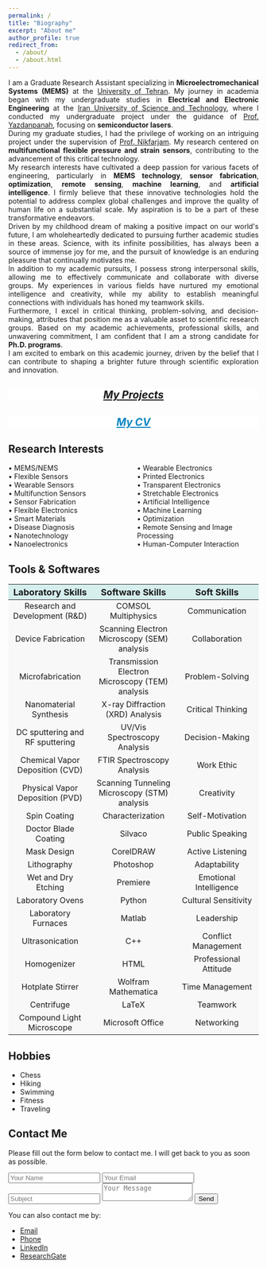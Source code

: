```yaml
---
permalink: /
title: "Biography"
excerpt: "About me"
author_profile: true
redirect_from: 
  - /about/
  - /about.html
---
```



<div style='text-align: justify;'>
 I am a Graduate Research Assistant specializing in <strong>Microelectromechanical Systems (MEMS)</strong> at the <a href="https://ut.ac.ir/en">University of Tehran</a>. My journey in academia began with my undergraduate studies in <strong>Electrical and Electronic Engineering</strong> at the <a href="https://www.iust.ac.ir/en">Iran University of Science and Technology</a>, where I conducted my undergraduate project under the guidance of <a href="https://www.linkedin.com/in/vahid-yazdanpanah-83a57231/">Prof. Yazdanpanah</a>, focusing on <strong>semiconductor lasers</strong>.
</div>

<div style='text-align: justify;'>
During my graduate studies, I had the privilege of working on an intriguing project under the supervision of 
  <a href="https://fnst.ut.ac.ir/en/~a.nikfarjam">Prof. Nikfarjam</a>. My research centered on <strong>multifunctional flexible pressure and strain sensors</strong>, contributing to the advancement of this critical technology.
</div>

<div style='text-align: justify;'>
My research interests have cultivated a deep passion for various facets of engineering, particularly in <strong>MEMS technology</strong>, <strong>sensor fabrication</strong>, <strong>optimization</strong>, <strong>remote sensing</strong>, <strong>machine learning</strong>, and <strong>artificial intelligence</strong>. I firmly believe that these innovative technologies hold the potential to address complex global challenges and improve the quality of human life on a substantial scale. My aspiration is to be a part of these transformative endeavors.
</div>

<div style='text-align: justify;'>
Driven by my childhood dream of making a positive impact on our world's future, I am wholeheartedly dedicated to pursuing further academic studies in these areas. Science, with its infinite possibilities, has always been a source of immense joy for me, and the pursuit of knowledge is an enduring pleasure that continually motivates me.
</div>

<div style='text-align: justify;'>
In addition to my academic pursuits, I possess strong interpersonal skills, allowing me to effectively communicate and collaborate with diverse groups. My experiences in various fields have nurtured my emotional intelligence and creativity, while my ability to establish meaningful connections with individuals has honed my teamwork skills.
</div>

<div style='text-align: justify;'>
Furthermore, I excel in critical thinking, problem-solving, and decision-making, attributes that position me as a valuable asset to scientific research groups. Based on my academic achievements, professional skills, and unwavering commitment, I am confident that I am a strong candidate for <strong>Ph.D. programs</strong>.
</div>

<div style='text-align: justify;'>
I am excited to embark on this academic journey, driven by the belief that I can contribute to shaping a brighter future through scientific exploration and innovation.
</div>


 <div class="my-projects-box">
    <h2 style="color: #54b3d6; font-weight: bold; font-style: italic; text-align:center; text-decoration: underline;"><a href="/Projects.html">My Projects</a></h2>
  </div>

<style>
.my-projects-box {
  background-color: #ffffff;
}

.my-projects-box:hover {
  background-color: #f0f8ff;
}
</style>

  <div class="my-projects-box2">
    <h2 style="color: #82d220; font-weight: bold; font-style: italic; text-align:center; text-decoration: underline;"><a href="/cv/" style="color: #0686c2;">My CV</a></h2>
  </div>

<style>
.my-projects-box2 {
  background-color: #ffffff;
}

.my-projects-box2:hover {
  background-color: #c9f5ca;
}
</style>


Research Interests
------
<html>
<head>
    <style>
        /* Define a class for the two-column list */
        .two-column-list {
            columns: 2; /* Set the number of columns to 2 */
            list-style-type: none; /* Remove default list bullets */
            padding: 0; /* Remove default padding for the list */
        }
    </style>
</head>
<body>
    <ul class="two-column-list">
        <li>&#x2022; MEMS/NEMS</li>
        <li>&#x2022; Flexible Sensors</li>
        <li>&#x2022; Wearable Sensors</li>
        <li>&#x2022; Multifunction Sensors</li>
        <li>&#x2022; Sensor Fabrication</li>
        <li>&#x2022; Flexible Electronics</li>
        <li>&#x2022; Smart Materials</li>
        <li>&#x2022; Disease Diagnosis</li>
        <li>&#x2022; Nanotechnology</li>
        <li>&#x2022; Nanoelectronics</li>
        <li>&#x2022; Wearable Electronics</li>
        <li>&#x2022; Printed Electronics</li>
        <li>&#x2022; Transparent Electronics</li>
        <li>&#x2022; Stretchable Electronics</li>
        <li>&#x2022; Artificial Intelligence</li>
        <li>&#x2022; Machine Learning</li>
        <li>&#x2022; Optimization</li>
        <li>&#x2022; Remote Sensing and Image Processing</li>
        <li>&#x2022; Human-Computer Interaction</li>
    </ul>
</body>
</html>


<!--
* MEMS/NEMS
* Flexible Sensors 
* Wearable Sensors 
* Multifunction Sensors
* Sensor Fabrication
* Flexible electronics 
* Smart Materials
* Disease Diagnosis
* Nanotechnology
* Nanoelectronics
* Wearable Electronics
* Printed Electronics
* Transparent Electronics
* Stretchable Electronics
* Artificial Intelligence
* Machine Learning
* Optimization
* Remote Sensing and Image Processing
* Human-Computer Interaction
  -->


Tools & Softwares
------
<table class="table table-bordered table-striped">
  <thead>
    <tr>
      <th style="text-align: center; background-color: #D6EEEE; font-size:18px">Laboratory Skills</th>
      <th style="text-align: center; background-color: #D6EEEE; font-size:18px">Software Skills</th>
      <th style="text-align: center; background-color: #D6EEEE; font-size:18px">Soft Skills</th>
    </tr>
  </thead>
  <tbody>
    <tr>
      <td style="width: 33.33%;text-align: center; background-color: #F8F8F8">Research and Development (R&D)</td>
      <td style="width: 33.33%;text-align: center; background-color: #F8F8F8">COMSOL Multiphysics</td>
      <td style="width: 33.33%;text-align: center; background-color: #F8F8F8">Communication</td>
    </tr>
    <tr>
      <td style="width: 33.33%;text-align: center; background-color: #F8F8F8">Device Fabrication</td>
      <td style="width: 33.33%;text-align: center; background-color: #F8F8F8">Scanning Electron Microscopy (SEM) analysis</td>
      <td style="width: 33.33%;text-align: center; background-color: #F8F8F8">Collaboration</td>
    </tr>
    <tr>
      <td style="width: 33.33%;text-align: center; background-color: #F8F8F8">Microfabrication</td>
      <td style="width: 33.33%;text-align: center; background-color: #F8F8F8">Transmission Electron Microscopy (TEM) analysis</td>
      <td style="width: 33.33%;text-align: center; background-color: #F8F8F8">Problem-Solving</td>
    </tr>
    <tr>
      <td style="width: 33.33%;text-align: center; background-color: #F8F8F8">Nanomaterial Synthesis</td>
      <td style="width: 33.33%;text-align: center; background-color: #F8F8F8">X-ray Diffraction (XRD) Analysis</td>
      <td style="width: 33.33%;text-align: center; background-color: #F8F8F8">Critical Thinking</td>
    </tr>
    <tr>
      <td style="width: 33.33%;text-align: center; background-color: #F8F8F8">DC sputtering and RF sputtering</td>
      <td style="width: 33.33%;text-align: center; background-color: #F8F8F8">UV/Vis Spectroscopy Analysis</td>
      <td style="width: 33.33%;text-align: center; background-color: #F8F8F8">Decision-Making</td>
    </tr>
    <tr>
      <td style="width: 33.33%;text-align: center; background-color: #F8F8F8">Chemical Vapor Deposition (CVD)</td>
      <td style="width: 33.33%;text-align: center; background-color: #F8F8F8">FTIR Spectroscopy Analysis</td>
      <td style="width: 33.33%;text-align: center; background-color: #F8F8F8">Work Ethic</td>
    </tr>
    <tr>
      <td style="width: 33.33%;text-align: center; background-color: #F8F8F8">Physical Vapor Deposition (PVD)</td>
      <td style="width: 33.33%;text-align: center; background-color: #F8F8F8">Scanning Tunneling Microscopy (STM) analysis</td>
      <td style="width: 33.33%;text-align: center; background-color: #F8F8F8">Creativity</td>
    </tr>
    <tr>
      <td style="width: 33.33%;text-align: center; background-color: #F8F8F8">Spin Coating</td>
      <td style="width: 33.33%;text-align: center; background-color: #F8F8F8">Characterization</td>
      <td style="width: 33.33%;text-align: center; background-color: #F8F8F8">Self-Motivation</td>
    </tr>
    <tr>
      <td style="width: 33.33%;text-align: center; background-color: #F8F8F8">Doctor Blade Coating</td>
      <td style="width: 33.33%;text-align: center; background-color: #F8F8F8">Silvaco</td>
      <td style="width: 33.33%;text-align: center; background-color: #F8F8F8">Public Speaking</td>
    </tr>
    <tr>
      <td style="width: 33.33%;text-align: center; background-color: #F8F8F8">Mask Design</td>
      <td style="width: 33.33%;text-align: center; background-color: #F8F8F8">CorelDRAW</td>
      <td style="width: 33.33%;text-align: center; background-color: #F8F8F8">Active Listening</td>
    </tr>
    <tr>
      <td style="width: 33.33%;text-align: center; background-color: #F8F8F8">Lithography</td>
      <td style="width: 33.33%;text-align: center; background-color: #F8F8F8">Photoshop</td>
      <td style="width: 33.33%;text-align: center; background-color: #F8F8F8">Adaptability</td>
    </tr>
     <tr>
      <td style="width: 33.33%;text-align: center; background-color: #F8F8F8">Wet and Dry Etching</td>
      <td style="width: 33.33%;text-align: center; background-color: #F8F8F8">Premiere</td>
      <td style="width: 33.33%;text-align: center; background-color: #F8F8F8">Emotional Intelligence</td>
    </tr>
    <tr>
      <td style="width: 33.33%;text-align: center; background-color: #F8F8F8">Laboratory Ovens</td>
      <td style="width: 33.33%;text-align: center; background-color: #F8F8F8">Python</td>
      <td style="width: 33.33%;text-align: center; background-color: #F8F8F8">Cultural Sensitivity</td>
    </tr>
     <tr>
      <td style="width: 33.33%;text-align: center; background-color: #F8F8F8">Laboratory Furnaces</td>
      <td style="width: 33.33%;text-align: center; background-color: #F8F8F8">Matlab</td>
      <td style="width: 33.33%;text-align: center; background-color: #F8F8F8">Leadership</td>
    </tr>
    <tr>
      <td style="width: 33.33%;text-align: center; background-color: #F8F8F8">Ultrasonication</td>
      <td style="width: 33.33%;text-align: center; background-color: #F8F8F8">C++</td>
      <td style="width: 33.33%;text-align: center; background-color: #F8F8F8">Conflict Management</td>
    </tr>
    <tr>
      <td style="width: 33.33%;text-align: center; background-color: #F8F8F8">Homogenizer</td>
      <td style="width: 33.33%;text-align: center; background-color: #F8F8F8">HTML</td>
      <td style="width: 33.33%;text-align: center; background-color: #F8F8F8">Professional Attitude</td>
    </tr>
     <tr>
      <td style="width: 33.33%;text-align: center; background-color: #F8F8F8">Hotplate Stirrer</td>
      <td style="width: 33.33%;text-align: center; background-color: #F8F8F8">Wolfram Mathematica</td>
      <td style="width: 33.33%;text-align: center; background-color: #F8F8F8">Time Management</td>
    </tr>
    <tr>
      <td style="width: 33.33%;text-align: center; background-color: #F8F8F8">Centrifuge</td>
      <td style="width: 33.33%;text-align: center; background-color: #F8F8F8">LaTeX</td>
      <td style="width: 33.33%;text-align: center; background-color: #F8F8F8">Teamwork</td>
    </tr>
    <tr>
      <td style="width: 33.33%;text-align: center; background-color: #F8F8F8">Compound Light Microscope</td>
      <td style="width: 33.33%;text-align: center; background-color: #F8F8F8">Microsoft Office</td>
      <td style="width: 33.33%;text-align: center; background-color: #F8F8F8">Networking</td>
    </tr>
  </tbody>
</table>




**Hobbies**
------

* Chess
* Hiking
* Swimming
* Fitness
* Traveling
  

Contact Me
------

<section class="contact-me">
  <div class="row">
    <div class="col-md-6">
      <p>
        Please fill out the form below to contact me. I will get back to you as soon as possible.
      </p>
      <form action="mailto:hediehsavari@gmail.com" method="post">
        <input type="hidden" name="from" value="your@email.address">
        <input type="text" name="name" placeholder="Your Name">
        <input type="email" name="email" placeholder="Your Email">
        <input type="text" name="subject" placeholder="Subject">
        <textarea name="message" placeholder="Your Message"></textarea>
        <button type="submit">Send</button>
      </form>
    </div>
    <div class="col-md-6">
      <p>
        You can also contact me by:
      </p>
      <ul>
        <li><a href="mailto:hediehsavari@gmail.com">Email</a></li>
        <li><a href="tel:+989370763755">Phone</a></li>
        <li><a href="https://www.linkedin.com/in/hediyeh-savari-6b065b106/">LinkedIn</a></li>
        <li><a href="https://www.researchgate.net/profile/Hediyeh-Savari">ResearchGate</a></li>
      </ul>
    </div>
  </div>
</section>




